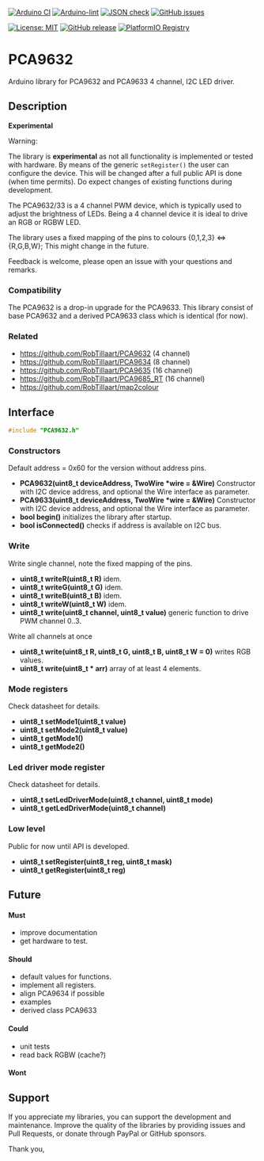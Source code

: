 
[![Arduino CI](https://github.com/RobTillaart/PCA9632/workflows/Arduino%20CI/badge.svg)](https://github.com/marketplace/actions/arduino_ci)
[![Arduino-lint](https://github.com/RobTillaart/PCA9632/actions/workflows/arduino-lint.yml/badge.svg)](https://github.com/RobTillaart/PCA9632/actions/workflows/arduino-lint.yml)
[![JSON check](https://github.com/RobTillaart/PCA9632/actions/workflows/jsoncheck.yml/badge.svg)](https://github.com/RobTillaart/PCA9632/actions/workflows/jsoncheck.yml)
[![GitHub issues](https://img.shields.io/github/issues/RobTillaart/PCA9632.svg)](https://github.com/RobTillaart/PCA9632/issues)

[![License: MIT](https://img.shields.io/badge/license-MIT-green.svg)](https://github.com/RobTillaart/PCA9632/blob/master/LICENSE)
[![GitHub release](https://img.shields.io/github/release/RobTillaart/PCA9632.svg?maxAge=3600)](https://github.com/RobTillaart/PCA9632/releases)
[![PlatformIO Registry](https://badges.registry.platformio.org/packages/robtillaart/library/PCA9632.svg)](https://registry.platformio.org/libraries/robtillaart/PCA9632)


# PCA9632

Arduino library for PCA9632 and PCA9633 4 channel, I2C LED driver.


## Description

**Experimental**

Warning:

The library is **experimental** as not all functionality is implemented or tested with hardware.
By means of the generic ```setRegister()``` the user can configure the device.
This will be changed after a full public API is done (when time permits).
Do expect changes of existing functions during development.


The PCA9632/33 is a 4 channel PWM device, which is typically used to adjust the brightness of LEDs.
Being a 4 channel device it is ideal to drive an RGB or RGBW LED.

The library uses a fixed mapping of the pins to colours {0,1,2,3} <=> {R,G,B,W};
This might change in the future.

Feedback is welcome, please open an issue with your questions and remarks.


### Compatibility

The PCA9632 is a drop-in upgrade for the PCA9633.
This library consist of base PCA9632 and a derived PCA9633 class
which is identical (for now).


### Related

- https://github.com/RobTillaart/PCA9632 (4 channel)
- https://github.com/RobTillaart/PCA9634 (8 channel)
- https://github.com/RobTillaart/PCA9635 (16 channel)
- https://github.com/RobTillaart/PCA9685_RT (16 channel)
- https://github.com/RobTillaart/map2colour 


## Interface

```cpp
#include "PCA9632.h"
```

### Constructors

Default address = 0x60 for the version without address pins.

- **PCA9632(uint8_t deviceAddress, TwoWire \*wire = &Wire)** Constructor with I2C device address,
and optional the Wire interface as parameter.
- **PCA9633(uint8_t deviceAddress, TwoWire \*wire = &Wire)** Constructor with I2C device address,
and optional the Wire interface as parameter.
- **bool begin()**
initializes the library after startup.
- **bool isConnected()** checks if address is available on I2C bus.


### Write

Write single channel, note the fixed mapping of the pins.

- **uint8_t writeR(uint8_t R)** idem.
- **uint8_t writeG(uint8_t G)** idem.
- **uint8_t writeB(uint8_t B)** idem.
- **uint8_t writeW(uint8_t W)** idem.
- **uint8_t write(uint8_t channel, uint8_t value)** generic function to drive PWM channel 0..3.

Write all channels at once

- **uint8_t write(uint8_t R, uint8_t G, uint8_t B, uint8_t W = 0)** writes RGB values.
- **uint8_t write(uint8_t \* arr)** array of at least 4 elements.


### Mode registers

Check datasheet for details.

- **uint8_t setMode1(uint8_t value)**
- **uint8_t setMode2(uint8_t value)**
- **uint8_t getMode1()**
- **uint8_t getMode2()**


### Led driver mode register

Check datasheet for details.

- **uint8_t setLedDriverMode(uint8_t channel, uint8_t mode)**
- **uint8_t getLedDriverMode(uint8_t channel)**


### Low level

Public for now until API is developed.

- **uint8_t setRegister(uint8_t reg, uint8_t mask)**
- **uint8_t getRegister(uint8_t reg)**


## Future

#### Must

- improve documentation
- get hardware to test.


#### Should

- default values for functions.
- implement all registers.
- align PCA9634 if possible
- examples
- derived class PCA9633

#### Could

- unit tests
- read back RGBW (cache?)


#### Wont


## Support

If you appreciate my libraries, you can support the development and maintenance.
Improve the quality of the libraries by providing issues and Pull Requests, or
donate through PayPal or GitHub sponsors.

Thank you,

